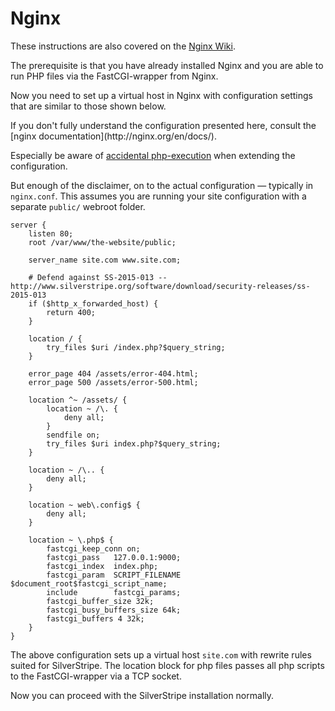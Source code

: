 # Nginx

These instructions are also covered on the
[Nginx Wiki](http://wiki.nginx.org/SilverStripe).

The prerequisite is that you have already installed Nginx and you are
able to run PHP files via the FastCGI-wrapper from Nginx.

Now you need to set up a virtual host in Nginx with configuration settings
that are similar to those shown below.

<div class="notice" markdown='1'>
If you don't fully understand the configuration presented here, consult the
[nginx documentation](http://nginx.org/en/docs/).

Especially be aware of [accidental php-execution](https://nealpoole.com/blog/2011/04/setting-up-php-fastcgi-and-nginx-dont-trust-the-tutorials-check-your-configuration/ "Don't trust the tutorials") when extending the configuration.
</div>

But enough of the disclaimer, on to the actual configuration — typically in `nginx.conf`. This assumes
you are running your site configuration with a separate `public/` webroot folder.

	server {
		listen 80;
		root /var/www/the-website/public;

		server_name site.com www.site.com;

		# Defend against SS-2015-013 -- http://www.silverstripe.org/software/download/security-releases/ss-2015-013
		if ($http_x_forwarded_host) {
			return 400;
		}

		location / {
			try_files $uri /index.php?$query_string;
		}

		error_page 404 /assets/error-404.html;
		error_page 500 /assets/error-500.html;

		location ^~ /assets/ {
			location ~ /\. {
				deny all;
			}
			sendfile on;
			try_files $uri index.php?$query_string;
		}
		
		location ~ /\.. {
			deny all;
		}

		location ~ web\.config$ {
			deny all;
		}

		location ~ \.php$ {
			fastcgi_keep_conn on;
			fastcgi_pass   127.0.0.1:9000;
			fastcgi_index  index.php;
			fastcgi_param  SCRIPT_FILENAME $document_root$fastcgi_script_name;
			include        fastcgi_params;
			fastcgi_buffer_size 32k;
			fastcgi_busy_buffers_size 64k;
			fastcgi_buffers 4 32k;
		}
	}

The above configuration sets up a virtual host `site.com` with
rewrite rules suited for SilverStripe. The location block for php files
passes all php scripts to the FastCGI-wrapper via a TCP socket.

Now you can proceed with the SilverStripe installation normally.
